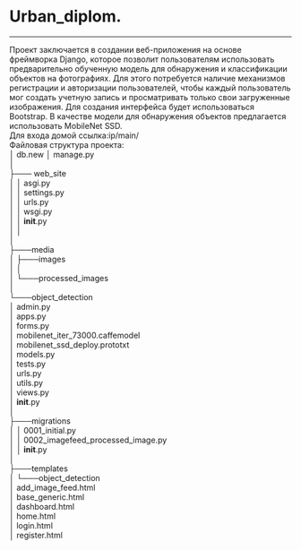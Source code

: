 # Urban_diplom.
---
Проект заключается в создании веб-приложения на основе фреймворка Django, которое позволит пользователям использовать предварительно обученную модель для обнаружения и классификации объектов на фотографиях. Для этого потребуется наличие механизмов регистрации и авторизации пользователей, чтобы каждый пользователь мог создать учетную запись и просматривать только свои загруженные изображения. Для создания интерфейса будет использоваться Bootstrap. В качестве модели для обнаружения объектов предлагается использовать MobileNet SSD.  
Для входа домой ссылка:ip/main/  
Файловая структура проекта:  
│  db.new 
│  manage.py  
│  
├─── web_site  
│  │  asgi.py  
│  │  settings.py  
│  │  urls.py  
│  │  wsgi.py  
│  │  __init__.py  
│  │  
│  
├───media  
│  ├───images  
│  │  
│  └───processed_images  
│  
└───object_detection  
   │  admin.py  
   │  apps.py  
   │  forms.py  
   │  mobilenet_iter_73000.caffemodel  
   │  mobilenet_ssd_deploy.prototxt  
   │  models.py  
   │  tests.py  
   │  urls.py  
   │  utils.py  
   │  views.py  
   │  __init__.py  
   │  
   ├───migrations  
   │  │  0001_initial.py  
   │  │    0002_imagefeed_processed_image.py  
   │  │  __init__.py  
   │  
   ├───templates  
   │  └───object_detection  
   │          add_image_feed.html  
   │          base_generic.html  
   │          dashboard.html  
   │          home.html  
   │          login.html  
   │          register.html  
  

